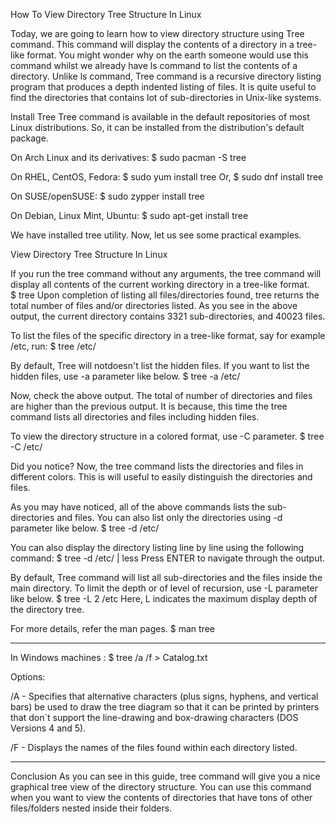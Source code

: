 How To View Directory Tree Structure In Linux

Today, we are going to learn how to view directory structure using Tree command. This command will display the contents of a directory in a tree-like format. You might wonder why on the earth someone would use this command whilst we already have ls command to list the contents of a directory. Unlike ls command, Tree command is a recursive directory listing program that produces a depth indented listing of files. It is quite useful to find the directories that contains lot of sub-directories in Unix-like systems.

Install Tree
Tree command is available in the default repositories of most Linux distributions. So, it can be installed from the distribution's default package.

On Arch Linux and its derivatives: $ sudo pacman -S tree

On RHEL, CentOS, Fedora: $ sudo yum install tree
Or, $ sudo dnf install tree

On SUSE/openSUSE: $ sudo zypper install tree

On Debian, Linux Mint, Ubuntu: $ sudo apt-get install tree

We have installed tree utility. Now, let us see some practical examples.

View Directory Tree Structure In Linux


If you run the tree command without any arguments, the tree command will display all contents of the current working directory in a tree-like format.  
$ tree
Upon completion of listing all files/directories found, tree returns the total number of files and/or directories listed. As you see in the above output, the current directory contains 3321 sub-directories, and 40023 files.


To list the files of the specific directory in a tree-like format, say for example /etc, run:
$ tree /etc/


By default, Tree will notdoesn't list the hidden files. If you want to list the hidden files, use -a parameter like below.
$ tree -a /etc/


Now, check the above output. The total of number of directories and files are higher than the previous output. It is because, this time the tree command lists all directories and files including hidden files.


 
To view the directory structure in a colored format, use -C parameter.
$ tree -C /etc/


Did you notice? Now, the tree command lists the directories and files in different colors. This is will useful to easily distinguish the directories and files.

 
As you may have noticed, all of the above commands lists the sub-directories and files. You can also list only the directories using -d parameter like below.
$ tree -d /etc/


You can also display the directory listing line by line using the following command:
$ tree -d /etc/ | less
Press ENTER to navigate through the output.

By default, Tree command will list all sub-directories and the files inside the main directory. To limit the depth or of level of recursion, use -L parameter like below.
$ tree -L 2 /etc
Here, L indicates the maximum display depth of the directory tree.

For more details, refer the man pages.
$ man tree

------------------------------------------------

In Windows machines : 
$ tree /a /f > Catalog.txt

Options:

/A - Specifies that alternative characters (plus signs, hyphens, and vertical bars) be used to draw the tree diagram so that it can be printed by printers that don`t support the line-drawing and box-drawing characters (DOS Versions 4 and 5).

/F - Displays the names of the files found within each directory listed.


--------------------------

Conclusion
As you can see in this guide, tree command will give you a nice graphical tree view of the directory structure. You can use this command when you want to view the contents of directories that have tons of other files/folders nested inside their folders.


